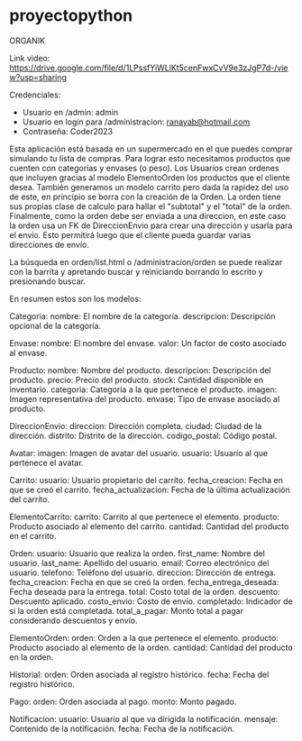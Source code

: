 # proyectopython

ORGANIK

Link video:
https://drive.google.com/file/d/1LPssfYiWLlKt5cenFwxCvV9e3zJgP7d-/view?usp=sharing

Credenciales:
- Usuario en /admin: admin
- Usuario en login para /administracion: ranayab@hotmail.com
- Contraseña: Coder2023



Esta aplicación está basada en un supermercado en el que puedes comprar simulando tu lista de compras. Para lograr esto necesitamos productos que cuenten con categorías y envases (o peso). Los Usuarios crean ordenes que incluyen gracias al modelo ElementoOrden los productos que el cliente desea. También generamos un modelo carrito pero dada la rapidez del uso de este, en principio se borra con la creación de la Orden. La orden tiene sus propias clase de calculo para hallar el "subtotal" y el "total" de la orden. Finalmente, como la orden debe ser enviada a una direccion, en este caso la orden usa un FK de DireccionEnvio para crear una dirección y usarla para el envío. Esto permitirá luego que el cliente pueda guardar varias direcciones de envío.

La búsqueda en orden/list.html o /administracion/orden se puede realizar con la barrita y apretando buscar y reiniciando borrando lo escrito y presionando buscar.

En resumen estos son los modelos:

Categoria:
nombre: El nombre de la categoría.
descripcion: Descripción opcional de la categoría.



Envase:
nombre: El nombre del envase.
valor: Un factor de costo asociado al envase.



Producto:
nombre: Nombre del producto.
descripcion: Descripción del producto.
precio: Precio del producto.
stock: Cantidad disponible en inventario.
categoria: Categoría a la que pertenece el producto.
imagen: Imagen representativa del producto.
envase: Tipo de envase asociado al producto.



DireccionEnvio:
direccion: Dirección completa.
ciudad: Ciudad de la dirección.
distrito: Distrito de la dirección.
codigo_postal: Código postal.



Avatar:
imagen: Imagen de avatar del usuario.
usuario: Usuario al que pertenece el avatar.



Carrito:
usuario: Usuario propietario del carrito.
fecha_creacion: Fecha en que se creó el carrito.
fecha_actualizacion: Fecha de la última actualización del carrito.



ElementoCarrito:
carrito: Carrito al que pertenece el elemento.
producto: Producto asociado al elemento del carrito.
cantidad: Cantidad del producto en el carrito.



Orden:
usuario: Usuario que realiza la orden.
first_name: Nombre del usuario.
last_name: Apellido del usuario.
email: Correo electrónico del usuario.
telefono: Teléfono del usuario.
direccion: Dirección de entrega.
fecha_creacion: Fecha en que se creó la orden.
fecha_entrega_deseada: Fecha deseada para la entrega.
total: Costo total de la orden.
descuento: Descuento aplicado.
costo_envio: Costo de envío.
completado: Indicador de si la orden está completada.
total_a_pagar: Monto total a pagar considerando descuentos y envío.



ElementoOrden:
orden: Orden a la que pertenece el elemento.
producto: Producto asociado al elemento de la orden.
cantidad: Cantidad del producto en la orden.



Historial:
orden: Orden asociada al registro histórico.
fecha: Fecha del registro histórico.



Pago:
orden: Orden asociada al pago.
monto: Monto pagado.



Notificacion:
usuario: Usuario al que va dirigida la notificación.
mensaje: Contenido de la notificación.
fecha: Fecha de la notificación.


